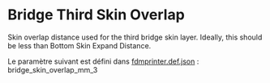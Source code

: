 # Bridge Third Skin Overlap

Skin overlap distance used for the third bridge skin layer. Ideally, this should be less than Bottom Skin Expand Distance.

Le paramètre suivant est défini dans [fdmprinter.def.json](https://github.com/smartavionics/Cura/blob/mb-master/resources/definitions/fdmprinter.def.json) : bridge_skin_overlap_mm_3